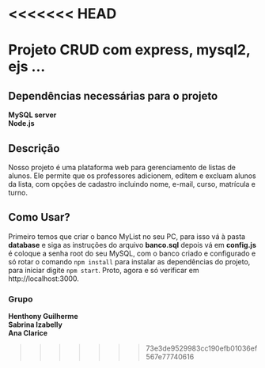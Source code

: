 <<<<<<< HEAD
=======
# Projeto CRUD com express, mysql2, ejs ...
## Dependências necessárias para o projeto
**MySQL server**\
**Node.js**

## Descrição
Nosso projeto é uma plataforma web para gerenciamento de listas de alunos. Ele permite que os professores adicionem, editem e excluam alunos da lista, com opções de cadastro incluindo nome, e-mail, curso, matrícula e turno.

## Como Usar?
Primeiro temos que criar o banco MyList no seu PC, para isso vá à pasta **database** e siga as instruções do arquivo **banco.sql** depois vá em **config.js** é coloque a senha root do seu MySQL, com o banco criado e configurado e só rotar o comando ```npm install``` para instalar as dependências do projeto, para iniciar digite ```npm start```. Proto, agora e só verificar em http://localhost:3000.

### Grupo
**Henthony Guilherme**\
**Sabrina Izabelly**\
**Ana Clarice**

>>>>>>> 73e3de9529983cc190efb01036ef567e77740616
